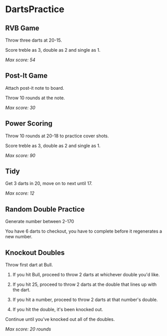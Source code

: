 # DartsPractice

## RVB Game

Throw three darts at 20-15. 

Score treble as 3, double as 2 and single as 1.

*Max score: 54*

## Post-It Game

Attach post-it note to board. 

Throw 10 rounds at the note.

*Max score: 30*

## Power Scoring

Throw 10 rounds at 20-18 to practice cover shots.

Score treble as 3, double as 2 and single as 1.

*Max score: 90*


## Tidy

Get 3 darts in 20, move on to next until 17.

*Max score: 12*

## Random Double Practice

Generate number between 2-170

You have 6 darts to checkout, you have to complete before it regenerates a new number.

## Knockout Doubles

Throw first dart at Bull.

1. If you hit Bull, proceed to throw 2 darts at whichever double you'd like.

1. If you hit 25, proceed to throw 2 darts at the double that lines up with the dart.

1. If you hit a number, proceed to throw 2 darts at that number's double.

1. If you hit the double, it's been knocked out.

Continue until you've knocked out all of the doubles.

*Max score: 20 rounds*
